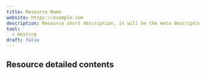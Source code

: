 ```yaml
---
title: Resource Name
website: https://example.com
description: Resource short description, it will be the meta description for the resource also.
tool: 
  - Hosting
draft: false
---
```


## Resource detailed contents
